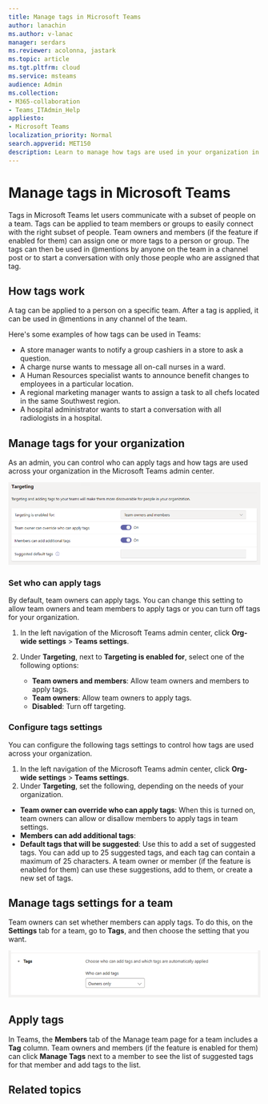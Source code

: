```yaml
---
title: Manage tags in Microsoft Teams
author: lanachin
ms.author: v-lanac
manager: serdars
ms.reviewer: acolonna, jastark
ms.topic: article
ms.tgt.pltfrm: cloud
ms.service: msteams
audience: Admin
ms.collection: 
- M365-collaboration
- Teams_ITAdmin_Help
appliesto: 
- Microsoft Teams
localization_priority: Normal
search.appverid: MET150
description: Learn to manage how tags are used in your organization in Microsoft Teams. 
---
```


# Manage tags in Microsoft Teams

Tags in Microsoft Teams let users communicate with a subset of people on a team. Tags can be applied to team members or groups to easily connect with the right subset of people. Team owners and members (if the feature if enabled for them) can assign one or more tags to a person or group. The tags can then be used in @mentions by anyone on the team in a channel post or to start a conversation with only those people who are assigned that tag.

## How tags work

A tag can be applied to a person on a specific team. After a tag is applied, it can be used in @mentions in any channel of the team.

Here's some examples of how tags can be used in Teams:

 - A store manager wants to notify a group cashiers in a store to ask a question.
 - A charge nurse wants to message all on-call nurses in a ward.  
 - A Human Resources specialist wants to announce benefit changes to employees in a particular location.
 - A regional marketing manager wants to assign a task to all chefs located in the same Southwest region.
 - A hospital administrator wants to start a conversation with all radiologists in a hospital.

## Manage tags for your organization

As an admin, you can control who can apply tags and how tags are used across your organization in the Microsoft Teams admin center.

![Tags settings ](media/people-targeting-settings.png)

### Set who can apply tags

By default, team owners can apply tags. You can change this setting to allow team owners and team members to apply tags or you can turn off tags for your organization.

1. In the left navigation of the Microsoft Teams admin center, click **Org-wide settings** > **Teams settings**.
2. Under **Targeting**, next to **Targeting is enabled for**, select one of the following options:

    - **Team owners and members**: Allow team owners and members to apply tags.
    - **Team owners**: Allow team owners to apply tags.
    - **Disabled**: Turn off targeting.

### Configure tags settings

You can configure the following tags settings to control how tags are used across your organization.

1. In the left navigation of the Microsoft Teams admin center, click **Org-wide settings** > **Teams settings**.
2. Under **Targeting**, set the following, depending on the needs of your organization.

- **Team owner can override who can apply tags**: When this is turned on, team owners can allow or disallow members to apply tags in team settings.
- **Members can add additional tags**:
- **Default tags that will be suggested**: Use this to add a set of suggested tags. You can add up to 25 suggested tags, and each tag can contain a maximum of 25 characters. A team owner or member (if the feature is enabled for them) can use these suggestions, add to them, or create a new set of tags.

## Manage tags settings for a team

Team owners can set whether members can apply tags. To do this, on the **Settings** tab for a team, go to **Tags**, and then choose the setting that you want.

![Team tags settings](media/people-targeting-team-settings.png)

## Apply tags

In Teams, the **Members** tab of the Manage team page for a team includes a **Tag** column. Team owners and members (if the feature is enabled for them) can click **Manage Tags** next to a member to see the list of suggested tags for that member and add tags to the list.

## Related topics
